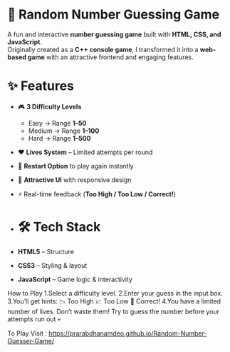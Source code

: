 # 🎯 Random Number Guessing Game

A fun and interactive **number guessing game** built with **HTML, CSS, and JavaScript**.  
Originally created as a **C++ console game**, I transformed it into a **web-based game** with an attractive frontend and engaging features.

# ✨ Features
- 🎮 **3 Difficulty Levels**  
  - Easy → Range **1–50**  
  - Medium → Range **1–100**  
  - Hard → Range **1–500**  
- ❤️ **Lives System** – Limited attempts per round  
- 🔄 **Restart Option** to play again instantly  
- 🎨 **Attractive UI** with responsive design  
- ⚡ Real-time feedback (**Too High / Too Low / Correct!**)

- # 🛠️ Tech Stack
- **HTML5** – Structure  
- **CSS3** – Styling & layout  
- **JavaScript** – Game logic & interactivity 

How to Play
1.Select a difficulty level.
2.Enter your guess in the input box.
3.You’ll get hints:
    📉 Too High
    📈 Too Low
    🎉 Correct!
4.You have a limited number of lives. Don’t waste them!
Try to guess the number before your attempts run out 💀

To Play Visit : https://prarabdhanamdeo.github.io/Random-Number-Guesser-Game/
